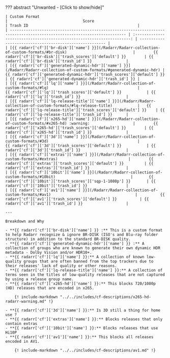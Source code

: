 ??? abstract "Unwanted - [Click to show/hide]"

    | Custom Format                                                                                                             |                                 Score                                  | Trash ID                                                |
    | ------------------------------------------------------------------------------------------------------------------------- | :--------------------------------------------------------------------: | ------------------------------------------------------- |
    | [{{ radarr['cf']['br-disk']['name'] }}](/Radarr/Radarr-collection-of-custom-formats/#br-disk)                             |        {{ radarr['cf']['br-disk']['trash_scores']['default'] }}        | {{ radarr['cf']['br-disk']['trash_id'] }}               |
    | [{{ radarr['cf']['generated-dynamic-hdr']['name'] }}](/Radarr/Radarr-collection-of-custom-formats/#generated-dynamic-hdr) | {{ radarr['cf']['generated-dynamic-hdr']['trash_scores']['default'] }} | {{ radarr['cf']['generated-dynamic-hdr']['trash_id'] }} |
    | [{{ radarr['cf']['lq']['name'] }}](/Radarr/Radarr-collection-of-custom-formats/#lq)                                       |          {{ radarr['cf']['lq']['trash_scores']['default'] }}           | {{ radarr['cf']['lq']['trash_id'] }}                    |
    | [{{ radarr['cf']['lq-release-title']['name'] }}](/Radarr/Radarr-collection-of-custom-formats/#lq-release-title)           |   {{ radarr['cf']['lq-release-title']['trash_scores']['default'] }}    | {{ radarr['cf']['lq-release-title']['trash_id'] }}      |
    | [{{ radarr['cf']['x265-hd']['name'] }}](/Radarr/Radarr-collection-of-custom-formats/#x265-hd) :warning:                   |        {{ radarr['cf']['x265-hd']['trash_scores']['default'] }}        | {{ radarr['cf']['x265-hd']['trash_id'] }}               |
    | [{{ radarr['cf']['3d']['name'] }}](/Radarr/Radarr-collection-of-custom-formats/#3d)                                       |          {{ radarr['cf']['3d']['trash_scores']['default'] }}           | {{ radarr['cf']['3d']['trash_id'] }}                    |
    | [{{ radarr['cf']['extras']['name'] }}](/Radarr/Radarr-collection-of-custom-formats/#extras)                               |        {{ radarr['cf']['extras']['trash_scores']['default'] }}         | {{ radarr['cf']['extras']['trash_id'] }}                |
    | [{{ radarr['cf']['10bit']['name'] }}](/Radarr/Radarr-collection-of-custom-formats/#10bit)                                 |       {{ radarr['cf']['10bit']['trash_scores']['sqp-1-1080p'] }}       | {{ radarr['cf']['10bit']['trash_id'] }}                 |
    | [{{ radarr['cf']['av1']['name'] }}](/Radarr/Radarr-collection-of-custom-formats/#av1)                                     |          {{ radarr['cf']['av1']['trash_scores']['default'] }}          | {{ radarr['cf']['av1']['trash_id'] }}                   |

    ---

    Breakdown and Why

    - **{{ radarr['cf']['br-disk']['name'] }} :** This is a custom format to help Radarr recognize & ignore BR-DISK (ISO's and Blu-ray folder structure) in addition to the standard BR-DISK quality.
    - **{{ radarr['cf']['generated-dynamic-hdr']['name'] }} :** A collection of groups who are known to generate their own dynamic HDR metadata - Dolby Vision and/or HDR10+.
    - **{{ radarr['cf']['lq']['name'] }}:** A collection of known low-quality groups that are often banned from the top trackers due to their releases' lack of quality or other reasons.
    - **{{ radarr['cf']['lq-release-title']['name'] }}:** A collection of terms seen in the titles of low-quality releases that are not captured by using a release group name.
    - **{{ radarr['cf']['x265-hd']['name'] }}:** This blocks 720/1080p (HD) releases that are encoded in x265.

        {! include-markdown "../../includes/cf-descriptions/x265-hd-radarr-warning.md" !}

    - **{{ radarr['cf']['3d']['name'] }}:** Is 3D still a thing for home use ?
    - **{{ radarr['cf']['extras']['name'] }}:** Blocks releases that only contain extras
    - **{{ radarr['cf']['10bit']['name'] }}:** Blocks releases that use Hi10P
    - **{{ radarr['cf']['av1']['name'] }}:** This blocks all releases encoded in AV1.

        {! include-markdown "../../includes/cf-descriptions/av1.md" !}
